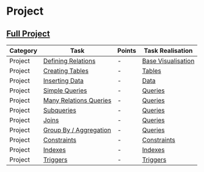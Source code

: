 # Project

## [Full Project](https://github.com/DaniAngelov/SQL-/blob/master/Database%20Project/Database-Full-Project.docx)

Category| Task| Points | Task Realisation
-------- | -------- | -------- | --------
Project | [Defining Relations](https://github.com/DaniAngelov/SQL-/blob/master/Database%20Project/Database_Project_Template_2020.pdf)| - |[Base Visualisation](https://github.com/DaniAngelov/SQL-/blob/master/Database%20Project/Defining-Relations.png) 
Project | [Creating Tables](https://github.com/DaniAngelov/SQL-/blob/master/Database%20Project/Database_Project_Template_2020.pdf)| - |[Tables](https://github.com/DaniAngelov/SQL-/blob/master/Database%20Project/Creating%20Tables.sql) 
Project | [Inserting Data](https://github.com/DaniAngelov/SQL-/blob/master/Database%20Project/Database_Project_Template_2020.pdf)| - |[Data](https://github.com/DaniAngelov/SQL-/blob/master/Database%20Project/Inserting%20Data.sql) 
Project | [Simple Queries](https://github.com/DaniAngelov/SQL-/blob/master/Database%20Project/Database_Project_Template_2020.pdf)| - |[Queries](https://github.com/DaniAngelov/SQL-/blob/master/Database%20Project/Simple%20Queries.sql) 
Project | [Many Relations Queries](https://github.com/DaniAngelov/SQL-/blob/master/Database%20Project/Database_Project_Template_2020.pdf)| - |[Queries](https://github.com/DaniAngelov/SQL-/blob/master/Database%20Project/Many%20Relations%20Queries.sql) 
Project | [Subqueries](https://github.com/DaniAngelov/SQL-/blob/master/Database%20Project/Database_Project_Template_2020.pdf)| - |[Queries](https://github.com/DaniAngelov/SQL-/blob/master/Database%20Project/Subqueries.sql) 
Project | [Joins](https://github.com/DaniAngelov/SQL-/blob/master/Database%20Project/Database_Project_Template_2020.pdf)| - |[Queries](https://github.com/DaniAngelov/SQL-/blob/master/Database%20Project/Joins.sql) 
Project | [Group By / Aggregation](https://github.com/DaniAngelov/SQL-/blob/master/Database%20Project/Database_Project_Template_2020.pdf)| - |[Queries](https://github.com/DaniAngelov/SQL-/blob/master/Database%20Project/GroupBy.sql) 
Project | [Constraints](https://github.com/DaniAngelov/SQL-/blob/master/Database%20Project/Database_Project_Template_2020.pdf)| - |[Constraints](https://github.com/DaniAngelov/SQL-/blob/master/Database%20Project/Constraints.sql) 
Project | [Indexes](https://github.com/DaniAngelov/SQL-/blob/master/Database%20Project/Database_Project_Template_2020.pdf)| - |[Indexes](https://github.com/DaniAngelov/SQL-/blob/master/Database%20Project/Indexes.sql) 
Project | [Triggers](https://github.com/DaniAngelov/SQL-/blob/master/Database%20Project/Database_Project_Template_2020.pdf)| - |[Triggers](https://github.com/DaniAngelov/SQL-/blob/master/Database%20Project/Triggers.sql) 

